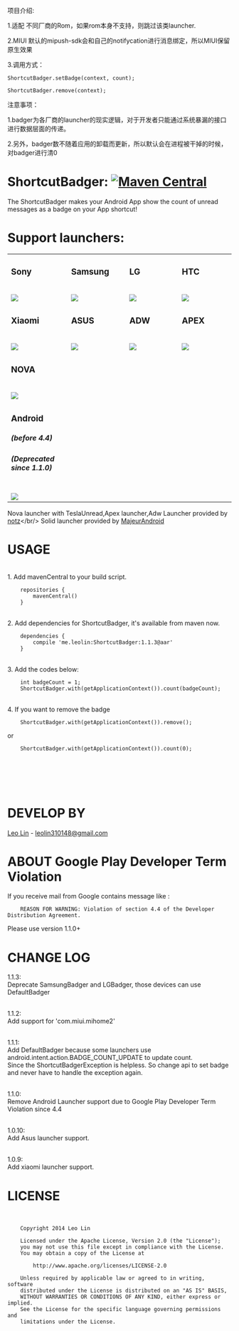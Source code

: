 项目介绍:

1.适配 不同厂商的Rom，如果rom本身不支持，则跳过该类launcher.

2.MIUI 默认的mipush-sdk会和自己的notifycation进行消息绑定，所以MIUI保留原生效果

3.调用方式：

`ShortcutBadger.setBadge(context, count);`

`ShortcutBadger.remove(context);`

注意事项：

1.badger为各厂商的launcher的现实逻辑，对于开发者只能通过系统暴漏的接口进行数据层面的传递。

2.另外，badger数不随着应用的卸载而更新，所以默认会在进程被干掉的时候，对badger进行清0

ShortcutBadger: [![Maven Central](https://maven-badges.herokuapp.com/maven-central/me.leolin/ShortcutBadger/badge.svg)](https://maven-badges.herokuapp.com/maven-central/me.leolin/ShortcutBadger)
===================================

The ShortcutBadger makes your Android App show the count of unread messages as a badge on your App shortcut!

# Support launchers:<br/>

<table>
<tr>
        <td width="130">
                <h3>Sony</h3>
                <br>
                <img src="https://raw.github.com/leolin310148/ShortcutBadger/master/screenshots/ss_sony.png"/>
        </td>
        <td width="130">
                <h3>Samsung</h3>
                <br>
                <img src="https://raw.github.com/leolin310148/ShortcutBadger/master/screenshots/ss_samsung.png"/>
        </td>
        <td width="130">
                <h3>LG</h3>
                <br>
                <img src="https://raw.github.com/leolin310148/ShortcutBadger/master/screenshots/ss_lg.png"/>
        </td>
        <td width="130">
                <h3>HTC</h3>
                <br>
                <img src="https://raw.github.com/leolin310148/ShortcutBadger/master/screenshots/ss_htc.png"/>
        </td>
</tr>
<tr>        
        <td width="130">
                <h3>Xiaomi</h3>
                <br>
                <img src="https://raw.github.com/leolin310148/ShortcutBadger/master/screenshots/ss_xiaomi.png"/>
        </td>
        <td width="130">
                <h3>ASUS</h3>
                <br>
                <img src="https://raw.github.com/leolin310148/ShortcutBadger/master/screenshots/ss_asus.png"/>
        </td>
        <td width="130">
                <h3>ADW</h3>
                <br>
                <img src="https://raw.github.com/leolin310148/ShortcutBadger/master/screenshots/ss_adw.png"/>
        </td>
        <td width="130">
                <h3>APEX</h3>
                <br>
                <img src="https://raw.github.com/leolin310148/ShortcutBadger/master/screenshots/ss_apex.png"/>
        </td>
<tr>        
        <td width="130">
                <h3>NOVA</h3>
                <br>
                <img src="https://raw.github.com/leolin310148/ShortcutBadger/master/screenshots/ss_nova.png"/>
        </td>
</tr>

<tr>
<td width="130">
<h3>Android</h3>
<h5>(before 4.4)</h5>
<h5>(Deprecated since 1.1.0)</h5>
<br>
<img src="https://raw.github.com/leolin310148/ShortcutBadger/master/screenshots/ss_android.png"/>
</td>
</tr>

</table> 


Nova launcher with TeslaUnread,Apex launcher,Adw Launcher provided by [notz](https://github.com/notz)</br/>
Solid launcher provided by [MajeurAndroid](https://github.com/MajeurAndroid)


USAGE
===================================
<br/>1. Add mavenCentral to your build script.

        repositories {
            mavenCentral()
        }
    
<br/>2. Add dependencies for ShortcutBadger, it's available from maven now.
        
        dependencies {
            compile 'me.leolin:ShortcutBadger:1.1.3@aar'
        }

<br/>3. Add the codes below:

        int badgeCount = 1;
        ShortcutBadger.with(getApplicationContext()).count(badgeCount);
        
<br/>4. If you want to remove the badge
        
        ShortcutBadger.with(getApplicationContext()).remove();
or
        
        ShortcutBadger.with(getApplicationContext()).count(0);
<br/>
<br/>
<br/>
<br/>


DEVELOP BY
===================================
[Leo Lin](https://github.com/leolin310148) - leolin310148@gmail.com


ABOUT Google Play Developer Term Violation
===================================
If you receive mail from Google contains message like :<br/> 

        REASON FOR WARNING: Violation of section 4.4 of the Developer Distribution Agreement.
        
Please use version 1.1.0+



CHANGE LOG
===================================
1.1.3:<br/>
Deprecate SamsungBadger and LGBadger, those devices can use DefaultBadger<br/>
<br/>

1.1.2:<br/>
Add support for 'com.miui.mihome2'<br/>
<br/>

1.1.1:<br/>
Add DefaultBadger because some launchers use android.intent.action.BADGE_COUNT_UPDATE to update count.
<br/>
Since the ShortcutBadgerException is helpless. So change api to set badge and never have to handle the exception again. 
<br/>
<br/>

1.1.0:<br/>
Remove Android Launcher support due to  Google Play Developer Term Violation since 4.4 
<br/>
<br/>

1.0.10:<br/>
Add Asus launcher support.
<br/>
<br/>

1.0.9:<br/>
Add xiaomi launcher support.


LICENSE
===================================
<br/>
        
        Copyright 2014 Leo Lin
        
        Licensed under the Apache License, Version 2.0 (the "License");
        you may not use this file except in compliance with the License.
        You may obtain a copy of the License at
        
            http://www.apache.org/licenses/LICENSE-2.0
        
        Unless required by applicable law or agreed to in writing, software
        distributed under the License is distributed on an "AS IS" BASIS,
        WITHOUT WARRANTIES OR CONDITIONS OF ANY KIND, either express or implied.
        See the License for the specific language governing permissions and
        limitations under the License.
<br/>       
